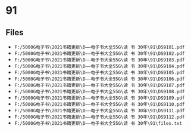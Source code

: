 # 91

## Files

- `F:/5000G电子书\2021书籍更新\D——电子书大全55G\读 书 30年\91\DS9101.pdf`
- `F:/5000G电子书\2021书籍更新\D——电子书大全55G\读 书 30年\91\DS9102.pdf`
- `F:/5000G电子书\2021书籍更新\D——电子书大全55G\读 书 30年\91\DS9103.pdf`
- `F:/5000G电子书\2021书籍更新\D——电子书大全55G\读 书 30年\91\DS9104.pdf`
- `F:/5000G电子书\2021书籍更新\D——电子书大全55G\读 书 30年\91\DS9105.pdf`
- `F:/5000G电子书\2021书籍更新\D——电子书大全55G\读 书 30年\91\DS9106.pdf`
- `F:/5000G电子书\2021书籍更新\D——电子书大全55G\读 书 30年\91\DS9107.pdf`
- `F:/5000G电子书\2021书籍更新\D——电子书大全55G\读 书 30年\91\DS9108.pdf`
- `F:/5000G电子书\2021书籍更新\D——电子书大全55G\读 书 30年\91\DS9109.pdf`
- `F:/5000G电子书\2021书籍更新\D——电子书大全55G\读 书 30年\91\DS9110.pdf`
- `F:/5000G电子书\2021书籍更新\D——电子书大全55G\读 书 30年\91\DS9111.pdf`
- `F:/5000G电子书\2021书籍更新\D——电子书大全55G\读 书 30年\91\DS9112.pdf`
- `F:/5000G电子书\2021书籍更新\D——电子书大全55G\读 书 30年\91\files.txt`
